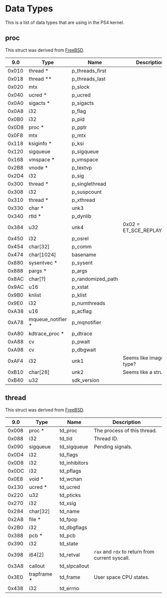 # Data Types

This is a list of data types that are using in the PS4 kernel.

## proc

This struct was derived from [FreeBSD](https://github.com/freebsd/freebsd-src/blob/release/9.1.0/sys/sys/proc.h#L479).

| 9.0   | Type              | Name              | Description |
| ----- | ----------------- | ----------------- | ----------- |
| 0x010 | thread *          | p_threads_first   ||
| 0x018 | thread **         | p_threads_last    ||
| 0x020 | mtx               | p_slock           ||
| 0x040 | ucred *           | p_ucred           ||
| 0x0A0 | sigacts *         | p_sigacts         ||
| 0x0A8 | i32               | p_flag            ||
| 0x0B0 | i32               | p_pid             ||
| 0x0D8 | proc *            | p_pptr            ||
| 0x0F8 | mtx               | p_mtx             ||
| 0x118 | ksiginfo *        | p_ksi             ||
| 0x120 | sigqueue          | p_sigqueue        ||
| 0x168 | vmspace *         | p_vmspace         ||
| 0x2B8 | vnode *           | p_textvp          ||
| 0x2D4 | i32               | p_sig             ||
| 0x300 | thread *          | p_singlethread    ||
| 0x308 | i32               | p_suspcount       ||
| 0x310 | thread *          | p_xthread         ||
| 0x330 | char *            | unk3              ||
| 0x340 | rtld *            | p_dynlib          ||
| 0x384 | u32               | unk4              | 0x02 = ET_SCE_REPLAY_EXEC |
| 0x450 | i32               | p_osrel           ||
| 0x454 | char[32]          | p_comm            ||
| 0x474 | char[1024]        | basename          ||
| 0x880 | sysentvec *       | p_sysent          ||
| 0x888 | pargs *           | p_args            ||
| 0x8AC | char[?]           | p_randomized_path ||
| 0x9AC | u16               | p_xstat           ||
| 0x9B0 | knlist            | p_klist           ||
| 0x9E0 | i32               | p_numthreads      ||
| 0xA38 | u16               | p_acflag          ||
| 0xA78 | mqueue_notifier * | p_mqnotifier      ||
| 0xA80 | kdtrace_proc *    | p_dtrace          ||
| 0xA88 | cv                | p_pwait           ||
| 0xA98 | cv                | p_dbgwait         ||
| 0xAF4 | i32               | unk1              | Seems like image type? |
| 0xB10 | char[28]          | unk2              | Seems like a struct. |
| 0xB40 | u32               | sdk_version       ||

## thread

This struct was derived from [FreeBSD](https://github.com/freebsd/freebsd-src/blob/release/9.1.0/sys/sys/proc.h#L204).

| 9.0   | Type        | Name          | Description |
| ----- | ----------- | ------------- | ----------- |
| 0x008 | proc *      | td_proc       | The process of this thread. |
| 0x088 | i32         | td_tid        | Thread ID. |
| 0x090 | sigqueue    | td_sigqueue   | Pending signals. |
| 0x0D4 | i32         | td_flags      ||
| 0x0D8 | i32         | td_inhibitors ||
| 0x0DC | i32         | td_pflags     ||
| 0x0E8 | void *      | td_wchan      ||
| 0x130 | ucred *     | td_ucred      ||
| 0x220 | u32         | td_pticks     ||
| 0x270 | i32         | td_xsig       ||
| 0x284 | char[32]    | td_name       ||
| 0x2A8 | file *      | td_fpop       ||
| 0x2B0 | i32         | td_dbgflags   ||
| 0x388 | pcb *       | td_pcb        ||
| 0x390 | i32         | td_state      ||
| 0x398 | i64[2]      | td_retval     | `rax` and `rdx` to return from current syscall. |
| 0x3A8 | callout     | td_slpcallout ||
| 0x3E0 | trapframe * | td_frame      | User space CPU states. |
| 0x438 | i32         | td_errno      ||

